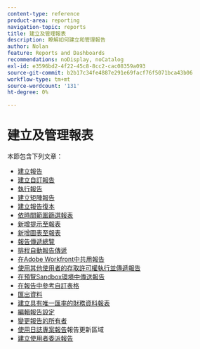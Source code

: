 ```yaml
---
content-type: reference
product-area: reporting
navigation-topic: reports
title: 建立及管理報表
description: 瞭解如何建立和管理報告
author: Nolan
feature: Reports and Dashboards
recommendations: noDisplay, noCatalog
exl-id: e3596bd2-4f22-45c8-8cc2-cac08359a093
source-git-commit: b2b17c34fe4887e291e69facf76f5071bca43b06
workflow-type: tm+mt
source-wordcount: '131'
ht-degree: 0%

---
```


# 建立及管理報表

<!-- Audited: 11/2024 -->

本節包含下列文章：

* [建立報告](../../../reports-and-dashboards/reports/creating-and-managing-reports/create-report.md)
* [建立自訂報告](../../../reports-and-dashboards/reports/creating-and-managing-reports/create-custom-report.md)
* [執行報告](../../../reports-and-dashboards/reports/creating-and-managing-reports/run-report.md)
* [建立矩陣報告](../../../reports-and-dashboards/reports/creating-and-managing-reports/create-matrix-report.md)
* [建立報告復本](../../../reports-and-dashboards/reports/creating-and-managing-reports/create-copy-report.md)
* [依時間範圍篩選報表](/help/quicksilver/reports-and-dashboards/reports/creating-and-managing-reports/filter-reports-time-frames.md)
* [新增提示至報表](../../../reports-and-dashboards/reports/creating-and-managing-reports/add-prompt-report.md)
* [新增圖表至報表](../../../reports-and-dashboards/reports/creating-and-managing-reports/add-chart-report.md)
* [報告傳遞總覽](../../../reports-and-dashboards/reports/creating-and-managing-reports/set-up-report-deliveries.md)
* [排程自動報告傳遞](../../../reports-and-dashboards/reports/creating-and-managing-reports/set-up-automatic-report-delivery.md)
* [在Adobe Workfront中共用報告](../../../reports-and-dashboards/reports/creating-and-managing-reports/share-report.md)
* [使用其他使用者的存取許可權執行並傳遞報告](../../../reports-and-dashboards/reports/creating-and-managing-reports/run-deliver-report-access-rights-another-user.md)
* [在預覽Sandbox環境中傳送報告](../../../reports-and-dashboards/reports/creating-and-managing-reports/send-report-preview-sandbox-environment.md)
* [在報告中參考自訂表格](../../../reports-and-dashboards/reports/creating-and-managing-reports/reference-custom-form-report.md)
* [匯出資料](../../../reports-and-dashboards/reports/creating-and-managing-reports/export-data.md)
* [建立具有唯一匯率的財務資料報表](../../../reports-and-dashboards/reports/creating-and-managing-reports/create-financial-data-reports-unique-exchange-rates.md)
* [編輯報告設定](../../../reports-and-dashboards/reports/creating-and-managing-reports/edit-report-settings.md)
* [變更報告的所有者](../../../reports-and-dashboards/reports/creating-and-managing-reports/change-owner-report.md)
* [使用日誌專案報告](../../../reports-and-dashboards/reports/creating-and-managing-reports/create-journal-entry-report.md)報告更新區域
* [建立使用者委派報告](../../../reports-and-dashboards/reports/creating-and-managing-reports/create-user-delegation-report.md)

<!--outdated: For in-depth training on reports, see [Basic Report Creation Program for the new Workfront experience](https://one.workfront.com/s/basic-report-creation-program).-->
